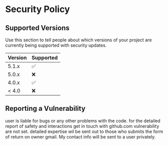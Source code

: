 # Security Policy

## Supported Versions

Use this section to tell people about which versions of your project are
currently being supported with security updates.

| Version | Supported          |
| ------- | ------------------ |
| 5.1.x   | :white_check_mark: |
| 5.0.x   | :x:                |
| 4.0.x   | :white_check_mark: |
| < 4.0   | :x:                |

## Reporting a Vulnerability

user is liable for bugs  or any other problems with the code.
for the detailed report of safety and interactions get in touch with github.com
vulnerability are not set. detailed expertise wil be sent out to those who submits the form of return on owner gmail. 
My contact info will be sent to a user privately.


